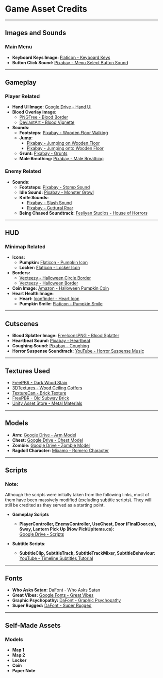 # Game Asset Credits

---

## **Images and Sounds**

### **Main Menu**
- **Keyboard Keys Image:** [Flaticon - Keyboard Keys](https://www.flaticon.com/packs/keyboard-keys-9?utm_source=chatgpt.com)
- **Button Click Sound:** [Pixabay - Menu Select Button Sound](https://pixabay.com/sound-effects/menu-select-button-182476/)

---

## **Gameplay**

### **Player Related**
- **Hand UI Image:** [Google Drive - Hand UI](https://drive.google.com/drive/folders/1Yekgbp8GlIO0o3Lc6LIHLwZBg0GguEVe)
- **Blood Overlay Image:**
  - [PNGTree - Blood Border](https://pngtree.com/freepng/blood-border-red_7523282.html)
  - [DeviantArt - Blood Vignette](https://www.deviantart.com/7he1ndigo/art/Blood-Vignette-704205045)
- **Sounds:**
  - **Footsteps:** [Pixabay - Wooden Floor Walking](https://pixabay.com/sound-effects/walking-on-a-wooden-floor-14743/)
  - **Jump:**
    - [Pixabay - Jumping on Wooden Floor](https://pixabay.com/sound-effects/jumping-on-wooden-floor-41234/)
    - [Pixabay - Jumping onto Wooden Floor](https://pixabay.com/sound-effects/jumping-onto-wooden-floor-79941/)
  - **Grunt:** [Pixabay - Grunts](https://pixabay.com/sound-effects/grunts-33249/)
  - **Male Breathing:** [Pixabay - Male Breathing](https://pixabay.com/sound-effects/male-breathing-84775/)

### **Enemy Related**
- **Sounds:**
  - **Footsteps:** [Pixabay - Stomp Sound](https://pixabay.com/sound-effects/stompwav-14753/)
  - **Idle Sound:** [Pixabay - Monster Growl](https://pixabay.com/sound-effects/monster-211717/)
  - **Knife Sounds:**
    - [Pixabay - Slash Sound](https://pixabay.com/sound-effects/slashkut-108175/)
    - [Pixabay - Guttural Roar](https://pixabay.com/sound-effects/gruttural-roar-223049/)
  - **Being Chased Soundtrack:** [Fesliyan Studios - House of Horrors](https://www.fesliyanstudios.com/royalty-free-music/download/house-of-horrors/2841)

---

## **HUD**

### **Minimap Related**
- **Icons:**
  - **Pumpkin:** [Flaticon - Pumpkin Icon](https://www.flaticon.com/free-icon/pumpkin_685849)
  - **Locker:** [Flaticon - Locker Icon](https://www.flaticon.com/free-icon/storage_3967533)
- **Borders:**
  - [Vecteezy - Halloween Circle Border](https://www.vecteezy.com/png/51045274-halloween-circle-border-transparent)
  - [Vecteezy - Halloween Border](https://www.vecteezy.com/png/51045270-halloween-border-copy-space-area)
- **Coin Image:** [Amazon - Halloween Pumpkin Coin](https://www.amazon.co.uk/Qeepucak-Halloween-Pumpkins-DDecorations-Souvenir/dp/B0D7CLYLMZ)
- **Heart Health Image:**
  - **Heart:** [Iconfinder - Heart Icon](https://www.iconfinder.com/icons/299063/heart_icon)
  - **Pumpkin Smile:** [Flaticon - Pumpkin Smile](https://www.flaticon.com/free-icon/pumpkin_685859)

---

## **Cutscenes**
- **Blood Splatter Image:** [FreeIconsPNG - Blood Splatter](https://www.freeiconspng.com/img/44474)
- **Heartbeat Sound:** [Pixabay - Heartbeat](https://pixabay.com/sound-effects/heartbeat-02-225103/)
- **Coughing Sound:** [Pixabay - Coughing](https://pixabay.com/sound-effects/cough-voice-12330/)
- **Horror Suspense Soundtrack:** [YouTube - Horror Suspense Music](https://www.youtube.com/watch?v=g4twzqvxHrk)

---

## **Textures Used**
- [FreePBR - Dark Wood Stain](https://freepbr.com/product/dark-wood-stain-pbr/)
- [3DTextures - Wood Ceiling Coffers](https://3dtextures.me/2020/12/22/wood-ceiling-coffers-002/)
- [TextureCan - Brick Texture](https://www.texturecan.com/details/572/)
- [FreePBR - Old Subway Brick](https://freepbr.com/product/old-subway-brick-pbr/)
- [Unity Asset Store - Metal Materials](https://assetstore.unity.com/packages/2d/textures-materials/metals/yughues-free-metal-materials-12949)

---

## **Models**
- **Arm:** [Google Drive - Arm Model](https://drive.google.com/drive/folders/1yRuGXHGHesCBgSzls0kkWXy2yfHHCPqb)
- **Chest:** [Google Drive - Chest Model](https://drive.google.com/drive/folders/1gH5YIdbIBOQI1fx6lgBEDMxvPQ3753K-)
- **Zombie:** [Google Drive - Zombie Model](https://drive.google.com/drive/folders/1jKnXUKCYkA9TVDhtGpY3Un5PWo9eQZyk)
- **Ragdoll Character:** [Mixamo - Romero Character](https://www.mixamo.com/#/?page=1&query=Romero&type=Character)

---

## **Scripts**
### **Note:**  
Although the scripts were initially taken from the following links, most of them have been massively modified (excluding subtitle scripts). They will still be credited as they served as a starting point.

- **Gameplay Scripts** 
  - **PlayerController, EnemyController, UseChest, Door (FinalDoor.cs), Sway, Lantern Pick Up (Now PickUpItems.cs):**  
    [Google Drive - Scripts](https://drive.google.com/drive/folders/1LRi0tOeAhxLp62AU6AbM06ChW34JkaDy)

- **Subtitle Scripts:**  
  - **SubtitleClip, SubtitleTrack, SubtitleTrackMixer, SubtitleBehaviour:**  
    [YouTube - Timeline Subtitles Tutorial](https://www.youtube.com/watch?v=12bfRIvqLW4)

---

## **Fonts**
- **Who Asks Satan:** [DaFont - Who Asks Satan](https://www.dafont.com/who-asks-satan.font)
- **Great Vibes:** [Google Fonts - Great Vibes](https://fonts.google.com/specimen/Great+Vibes)
- **Graphic Psychopathy:** [DaFont - Graphic Psychopathy](https://www.dafont.com/graphic-psychopathy.font)
- **Super Rugged:** [DaFont - Super Rugged](https://www.dafont.com/super-rugged.font)

---

## **Self-Made Assets**
### **Models**
- **Map 1**  
- **Map 2**  
- **Locker**  
- **Coin**  
- **Paper Note**  
